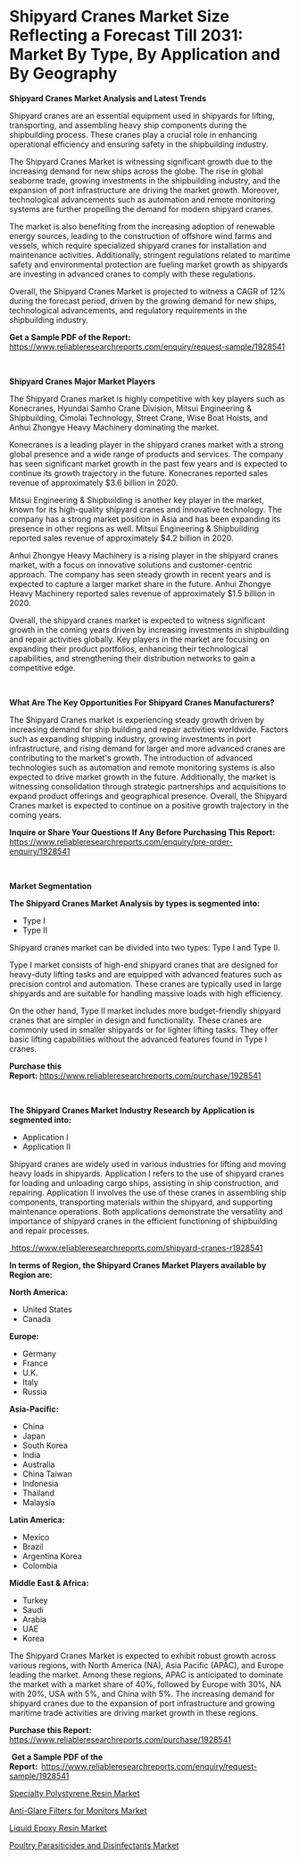 <p><h1>Shipyard Cranes Market Size Reflecting a Forecast Till 2031: Market By Type, By Application and By Geography</h1></p><p><strong>Shipyard Cranes Market Analysis and Latest Trends</strong></p>
<p><p>Shipyard cranes are an essential equipment used in shipyards for lifting, transporting, and assembling heavy ship components during the shipbuilding process. These cranes play a crucial role in enhancing operational efficiency and ensuring safety in the shipbuilding industry.</p><p>The Shipyard Cranes Market is witnessing significant growth due to the increasing demand for new ships across the globe. The rise in global seaborne trade, growing investments in the shipbuilding industry, and the expansion of port infrastructure are driving the market growth. Moreover, technological advancements such as automation and remote monitoring systems are further propelling the demand for modern shipyard cranes.</p><p>The market is also benefiting from the increasing adoption of renewable energy sources, leading to the construction of offshore wind farms and vessels, which require specialized shipyard cranes for installation and maintenance activities. Additionally, stringent regulations related to maritime safety and environmental protection are fueling market growth as shipyards are investing in advanced cranes to comply with these regulations.</p><p>Overall, the Shipyard Cranes Market is projected to witness a CAGR of 12% during the forecast period, driven by the growing demand for new ships, technological advancements, and regulatory requirements in the shipbuilding industry.</p></p>
<p><strong>Get a Sample PDF of the Report:&nbsp;</strong> <a href="https://www.reliableresearchreports.com/enquiry/request-sample/1928541">https://www.reliableresearchreports.com/enquiry/request-sample/1928541</a></p>
<p>&nbsp;</p>
<p><strong>Shipyard Cranes Major Market Players</strong></p>
<p><p>The Shipyard Cranes market is highly competitive with key players such as Konecranes, Hyundai Samho Crane Division, Mitsui Engineering & Shipbuilding, Cimolai Technology, Street Crane, Wise Boat Hoists, and Anhui Zhongye Heavy Machinery dominating the market. </p><p>Konecranes is a leading player in the shipyard cranes market with a strong global presence and a wide range of products and services. The company has seen significant market growth in the past few years and is expected to continue its growth trajectory in the future. Konecranes reported sales revenue of approximately $3.6 billion in 2020.</p><p>Mitsui Engineering & Shipbuilding is another key player in the market, known for its high-quality shipyard cranes and innovative technology. The company has a strong market position in Asia and has been expanding its presence in other regions as well. Mitsui Engineering & Shipbuilding reported sales revenue of approximately $4.2 billion in 2020.</p><p>Anhui Zhongye Heavy Machinery is a rising player in the shipyard cranes market, with a focus on innovative solutions and customer-centric approach. The company has seen steady growth in recent years and is expected to capture a larger market share in the future. Anhui Zhongye Heavy Machinery reported sales revenue of approximately $1.5 billion in 2020.</p><p>Overall, the shipyard cranes market is expected to witness significant growth in the coming years driven by increasing investments in shipbuilding and repair activities globally. Key players in the market are focusing on expanding their product portfolios, enhancing their technological capabilities, and strengthening their distribution networks to gain a competitive edge.</p></p>
<p>&nbsp;</p>
<p><strong>What Are The Key Opportunities For Shipyard Cranes Manufacturers?</strong></p>
<p><p>The Shipyard Cranes market is experiencing steady growth driven by increasing demand for ship building and repair activities worldwide. Factors such as expanding shipping industry, growing investments in port infrastructure, and rising demand for larger and more advanced cranes are contributing to the market's growth. The introduction of advanced technologies such as automation and remote monitoring systems is also expected to drive market growth in the future. Additionally, the market is witnessing consolidation through strategic partnerships and acquisitions to expand product offerings and geographical presence. Overall, the Shipyard Cranes market is expected to continue on a positive growth trajectory in the coming years.</p></p>
<p><strong>Inquire or Share Your Questions If Any Before Purchasing This Report:</strong> <a href="https://www.reliableresearchreports.com/enquiry/pre-order-enquiry/1928541">https://www.reliableresearchreports.com/enquiry/pre-order-enquiry/1928541</a></p>
<p>&nbsp;</p>
<p><strong>Market Segmentation</strong></p>
<p><strong>The Shipyard Cranes Market Analysis by types is segmented into:</strong></p>
<p><ul><li>Type I</li><li>Type II</li></ul></p>
<p><p>Shipyard cranes market can be divided into two types: Type I and Type II. </p><p>Type I market consists of high-end shipyard cranes that are designed for heavy-duty lifting tasks and are equipped with advanced features such as precision control and automation. These cranes are typically used in large shipyards and are suitable for handling massive loads with high efficiency.</p><p>On the other hand, Type II market includes more budget-friendly shipyard cranes that are simpler in design and functionality. These cranes are commonly used in smaller shipyards or for lighter lifting tasks. They offer basic lifting capabilities without the advanced features found in Type I cranes.</p></p>
<p><strong>Purchase this Report:&nbsp;</strong><a href="https://www.reliableresearchreports.com/purchase/1928541">https://www.reliableresearchreports.com/purchase/1928541</a></p>
<p>&nbsp;</p>
<p><strong>The Shipyard Cranes Market Industry Research by Application is segmented into:</strong></p>
<p><ul><li>Application I</li><li>Application II</li></ul></p>
<p><p>Shipyard cranes are widely used in various industries for lifting and moving heavy loads in shipyards. Application I refers to the use of shipyard cranes for loading and unloading cargo ships, assisting in ship construction, and repairing. Application II involves the use of these cranes in assembling ship components, transporting materials within the shipyard, and supporting maintenance operations. Both applications demonstrate the versatility and importance of shipyard cranes in the efficient functioning of shipbuilding and repair processes.</p></p>
<p><a href="https://www.reliableresearchreports.com/shipyard-cranes-r1928541">&nbsp;https://www.reliableresearchreports.com/shipyard-cranes-r1928541</a></p>
<p><strong>In terms of Region, the Shipyard Cranes Market Players available by Region are:</strong></p>
<p>
    <p> <strong> North America: </strong>
        <ul>
            <li>United States</li>
            <li>Canada</li>
        </ul>
        </p> 
    <p> <strong> Europe: </strong>
        <ul>
            <li>Germany</li>
            <li>France</li>
            <li>U.K.</li>
            <li>Italy</li>
            <li>Russia</li>
        </ul>
        </p> 
    <p> <strong> Asia-Pacific: </strong>
        <ul>
            <li>China</li>
            <li>Japan</li>
            <li>South Korea</li>
            <li>India</li>
            <li>Australia</li>
            <li>China Taiwan</li>
            <li>Indonesia</li>
            <li>Thailand</li>
            <li>Malaysia</li>
        </ul>
        </p> 
    <p> <strong> Latin America: </strong>
        <ul>
            <li>Mexico</li>
            <li>Brazil</li>
            <li>Argentina Korea</li>
            <li>Colombia</li>
        </ul>
        </p> 
    <p> <strong> Middle East & Africa: </strong>
        <ul>
            <li>Turkey</li>
            <li>Saudi</li>
            <li>Arabia</li>
            <li>UAE</li>
            <li>Korea</li>
        </ul>
    </p>
    </p>
<p><p>The Shipyard Cranes Market is expected to exhibit robust growth across various regions, with North America (NA), Asia Pacific (APAC), and Europe leading the market. Among these regions, APAC is anticipated to dominate the market with a market share of 40%, followed by Europe with 30%, NA with 20%, USA with 5%, and China with 5%. The increasing demand for shipyard cranes due to the expansion of port infrastructure and growing maritime trade activities are driving market growth in these regions.</p></p>
<p><strong>Purchase this Report: </strong><a href="https://www.reliableresearchreports.com/purchase/1928541">https://www.reliableresearchreports.com/purchase/1928541</a></p>
<p>&nbsp;<strong>Get a Sample PDF of the Report:&nbsp;&nbsp;</strong><a href="https://www.reliableresearchreports.com/enquiry/request-sample/1928541">https://www.reliableresearchreports.com/enquiry/request-sample/1928541</a></p>
<p><strong></strong></p>
<p><p><a href="https://www.linkedin.com/pulse/specialty-polystyrene-resin-market-analysis-report-global-insights-i9ghf?trackingId=YZGlN9hb15TVDorpo%2BnQZQ%3D%3D">Specialty Polystyrene Resin Market</a></p><p><a href="https://github.com/sarabits412/Market-Research-Report-List-1/blob/main/anti-glare-filters-for-monitors-market.md">Anti-Glare Filters for Monitors Market</a></p><p><a href="https://www.linkedin.com/pulse/liquid-epoxy-resin-market-share-analysis-growth-trends-forecasts-2as1f?trackingId=txYixq02jtqxwcSPq092zQ%3D%3D">Liquid Epoxy Resin Market</a></p><p><a href="https://github.com/dianemacle6776/Market-Research-Report-List-1/blob/main/poultry-parasiticides-and-disinfectants-market.md">Poultry Parasiticides and Disinfectants Market</a></p></p>